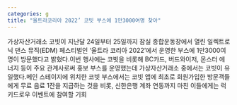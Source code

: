```yaml
---
categories: g
title: "울트라코리아 2022’ 코빗 부스에 1만3000여명 찾아"
---
```

가상자산거래소 코빗이 지난달 24일부터 25일까지 잠실 종합운동장에서 열린 일렉트로닉 댄스 뮤직(EDM) 페스티벌인 ‘울트라 코리아 2022’에서 운영한 부스에 1만3000여명이 방문했다고 밝혔다.이번 행사에는 코빗을 비롯해 BC카드, 버드와이저, 몬스터 에너지 등이 주요 관계사로써 홍보 부스를 운영했는데 가상자산거래소 중에서는 코빗이 유일했다.메인 스테이지에 위치한 코빗 부스에서는 코빗 앱에 최초로 회원가입한 방문객들에게 무료 음료 1잔을 지급하는 것을 비롯, 신한은행 계좌 연동까지 마친 이들에게는 럭키드로우 이벤트에 참여할 기회